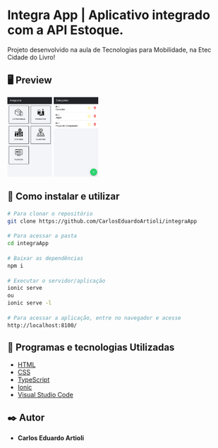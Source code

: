 # Integra App | Aplicativo integrado com a API Estoque.


Projeto desenvolvido na aula de Tecnologias para Mobilidade, na Etec Cidade do Livro!

## 🖥 Preview 

<p>
  <img alt="Screen" src="img/tela1.png" width="20%" height="20%">
  <img alt="Screen" src="img/tela2.png" width="20%" height="20%">
</p>

## 🔧 Como instalar e utilizar

```bash
# Para clonar o repositório
git clone https://github.com/CarlosEduardoArtioli/integraApp

# Para acessar a pasta
cd integraApp

# Baixar as dependências
npm i

# Executar o servidor/aplicação
ionic serve
ou
ionic serve -l

# Para acessar a aplicação, entre no navegador e acesse
http://localhost:8100/
```

## 🚀 Programas e tecnologias Utilizadas

- [HTML](https://html.com)
- [CSS](https://www.w3.org/Style/CSS/Overview.en.html)
- [TypeScript](https://www.typescriptlang.org)
- [Ionic](https://ionicframework.com)
- [Visual Studio Code](https://code.visualstudio.com)


## ✒️ Autor
* **Carlos Eduardo Artioli**
